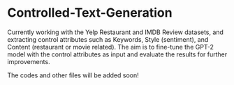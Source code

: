 # Controlled-Text-Generation

Currently working with the Yelp Restaurant and IMDB Review datasets, and extracting control attributes
such as Keywords, Style (sentiment), and Content (restaurant or movie related). The aim is to fine-tune
the GPT-2 model with the control attributes as input and evaluate the results for further improvements.

The codes and other files will be added soon!
